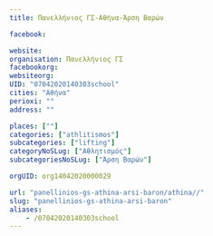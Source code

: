 ```yaml
---
title: Πανελλήνιος ΓΣ-Αθήνα-Άρση Βαρών

facebook:

website:
organisation: Πανελλήνιος ΓΣ
facebookorg:
websiteorg:
UID: "07042020140303school"
cities: "Αθήνα"
perioxi: ""
address: ""

places: [""]
categories: ["athlitismos"]
subcategories: ["lifting"]
categoryNoSLug: ["Αθλητισμός"]
subcategoriesNoSLug: ["Άρση Βαρών"]

orgUID: org14042020000029

url: "panellinios-gs-athina-arsi-baron/athina//"
slug: "panellinios-gs-athina-arsi-baron"
aliases:
    - /07042020140303school
---
```





